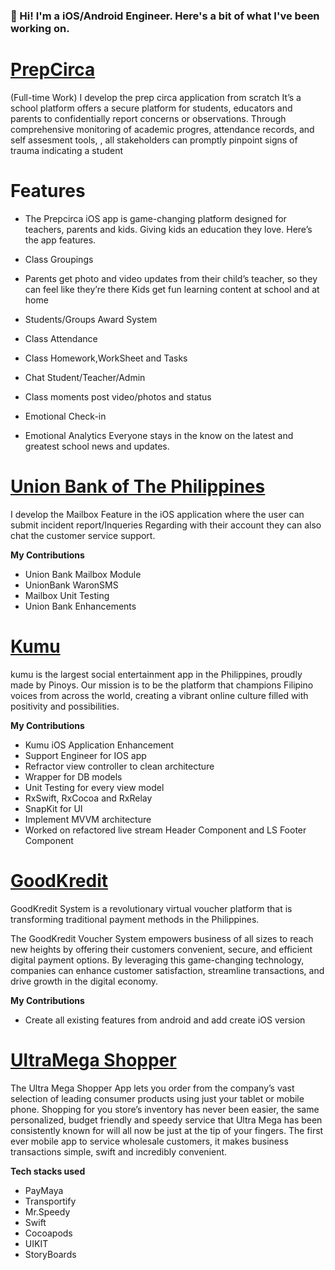 ### 👋 Hi! I'm a iOS/Android Engineer. Here's a bit of what I've been working on.

# [PrepCirca](https://apps.apple.com/ph/app/prep-circa/id6499061920)
(Full-time Work)
I develop the prep circa application from scratch It’s a school platform offers a secure platform for students, educators and parents to confidentially report concerns or observations. Through comprehensive monitoring of academic progres, attendance records, and self assesment tools, , all stakeholders can promptly pinpoint signs of trauma indicating a student

 # Features
- The Prepcirca iOS app is game-changing platform designed for teachers, parents and kids. Giving kids an education
they love. Here’s the app features.

- Class Groupings
- Parents get photo and video updates from their child’s teacher, so they can feel like they’re there Kids get fun learning content at school and at home
- Students/Groups Award System
- Class Attendance
- Class Homework,WorkSheet and Tasks
- Chat Student/Teacher/Admin
- Class moments post video/photos and status
- Emotional Check-in
- Emotional Analytics Everyone stays in the know on the latest and greatest school news and updates.


# [Union Bank of The Philippines](https://apps.apple.com/ph/app/unionbank-online/id1242291412)
I develop the Mailbox Feature in the iOS application where the user can submit incident report/Inqueries Regarding with their account they can also chat the customer service support.

 **My Contributions**
- Union Bank Mailbox Module
- UnionBank WaronSMS
- Mailbox Unit Testing
- Union Bank Enhancements

# [Kumu](https://apps.apple.com/us/app/kumu-livestream-community/id1299040762)
kumu is the largest social entertainment app in the Philippines, proudly made by Pinoys. Our mission is to be the platform that champions Filipino voices from across the world, creating a vibrant online culture filled with positivity and possibilities.

**My Contributions**
- Kumu iOS Application Enhancement
- Support Engineer for IOS app
- Refractor view controller to clean architecture
- Wrapper for DB models
- Unit Testing for every view model
- RxSwift, RxCocoa and RxRelay
- SnapKit for UI
- Implement MVVM architecture
- Worked on refactored live stream Header Component and LS Footer Component

# [GoodKredit](https://apps.apple.com/ph/app/goodkredit/id1493360454)
GoodKredit System is a revolutionary virtual voucher platform that is transforming traditional payment methods in the Philippines.

The GoodKredit Voucher System empowers business of all sizes to reach new heights by offering their customers convenient, secure, and efficient digital payment options. By leveraging this game-changing technology, companies can enhance customer satisfaction, streamline transactions, and drive growth in the digital economy.

**My Contributions**

- Create all existing features from android and add create iOS version

# [UltraMega Shopper](https://apps.apple.com/ph/app/ultra-mega-shopper/id1465201501)
The Ultra Mega Shopper App lets you order from the company’s vast selection of leading consumer
products using
just your tablet or mobile phone. Shopping for you store’s inventory has never been easier, the same
personalized,
budget friendly and speedy service that Ultra Mega has been consistently known for will all now be just
at the tip of
your fingers.
The first ever mobile app to service wholesale customers, it makes business transactions simple, swift
and incredibly
convenient.

**Tech stacks used**
- PayMaya
- Transportify
- Mr.Speedy
- Swift
- Cocoapods
- UIKIT
- StoryBoards
